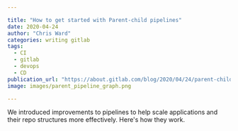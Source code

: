 ```yaml
---

title: "How to get started with Parent-child pipelines"
date: 2020-04-24
author: "Chris Ward"
categories: writing gitlab
tags: 
  - CI
  - gitlab
  - devops
  - CD
publication_url: "https://about.gitlab.com/blog/2020/04/24/parent-child-pipelines/"
image: images/parent_pipeline_graph.png

---
```

We introduced improvements to pipelines to help scale applications and their repo structures more effectively. Here's how they work.

